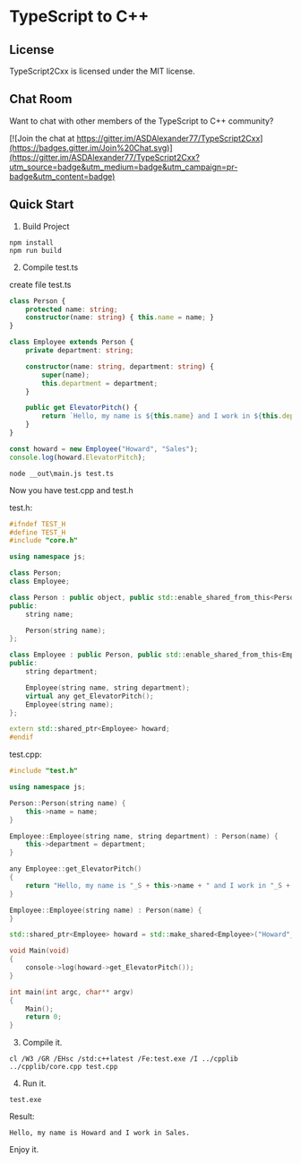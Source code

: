TypeScript to C++
===========================

License
-------

TypeScript2Cxx is licensed under the MIT license.

Chat Room
---------

Want to chat with other members of the TypeScript to C++ community?

[![Join the chat at https://gitter.im/ASDAlexander77/TypeScript2Cxx](https://badges.gitter.im/Join%20Chat.svg)](https://gitter.im/ASDAlexander77/TypeScript2Cxx?utm_source=badge&utm_medium=badge&utm_campaign=pr-badge&utm_content=badge)


Quick Start
-----------

1) Build Project

```
npm install
npm run build
```

2) Compile test.ts

create file test.ts

```TypeScript
class Person {
    protected name: string;
    constructor(name: string) { this.name = name; }
}

class Employee extends Person {
    private department: string;

    constructor(name: string, department: string) {
        super(name);
        this.department = department;
    }

    public get ElevatorPitch() {
        return `Hello, my name is ${this.name} and I work in ${this.department}.`;
    }
}

const howard = new Employee("Howard", "Sales");
console.log(howard.ElevatorPitch);
```

```
node __out\main.js test.ts
```

Now you have test.cpp and test.h

test.h:
```C++
#ifndef TEST_H
#define TEST_H
#include "core.h"

using namespace js;

class Person;
class Employee;

class Person : public object, public std::enable_shared_from_this<Person> {
public:
    string name;

    Person(string name);
};

class Employee : public Person, public std::enable_shared_from_this<Employee> {
public:
    string department;

    Employee(string name, string department);
    virtual any get_ElevatorPitch();
    Employee(string name);
};

extern std::shared_ptr<Employee> howard;
#endif
```

test.cpp:
```C++
#include "test.h"

using namespace js;

Person::Person(string name) {
    this->name = name;
}

Employee::Employee(string name, string department) : Person(name) {
    this->department = department;
}

any Employee::get_ElevatorPitch()
{
    return "Hello, my name is "_S + this->name + " and I work in "_S + this->department + "."_S;
}

Employee::Employee(string name) : Person(name) {
}

std::shared_ptr<Employee> howard = std::make_shared<Employee>("Howard"_S, "Sales"_S);

void Main(void)
{
    console->log(howard->get_ElevatorPitch());
}

int main(int argc, char** argv)
{
    Main();
    return 0;
}
```

3) Compile it.

```
cl /W3 /GR /EHsc /std:c++latest /Fe:test.exe /I ../cpplib ../cpplib/core.cpp test.cpp
```

4) Run it.

```
test.exe
```

Result:
```
Hello, my name is Howard and I work in Sales.
```

Enjoy it. 
